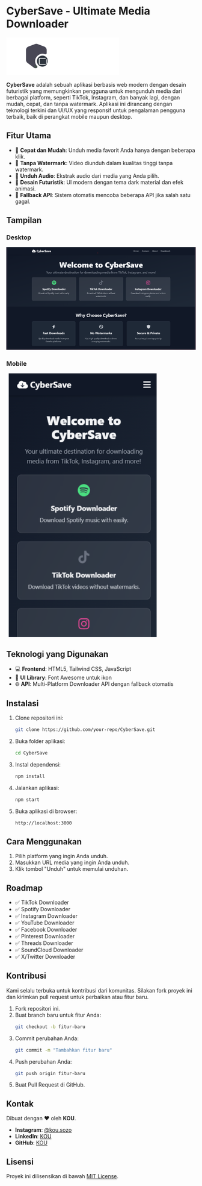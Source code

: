 # **CyberSave - Ultimate Media Downloader**

![CyberSave Logo](img/cybersave.png)

**CyberSave** adalah sebuah aplikasi berbasis web modern dengan desain futuristik yang memungkinkan pengguna untuk mengunduh media dari berbagai platform, seperti TikTok, Instagram, dan banyak lagi, dengan mudah, cepat, dan tanpa watermark. Aplikasi ini dirancang dengan teknologi terkini dan UI/UX yang responsif untuk pengalaman pengguna terbaik, baik di perangkat mobile maupun desktop.

## **Fitur Utama**
- 🚀 **Cepat dan Mudah**: Unduh media favorit Anda hanya dengan beberapa klik.
- 🎥 **Tanpa Watermark**: Video diunduh dalam kualitas tinggi tanpa watermark.
- 🎵 **Unduh Audio**: Ekstrak audio dari media yang Anda pilih.
- 🌌 **Desain Futuristik**: UI modern dengan tema dark material dan efek animasi.
- 🔄 **Fallback API**: Sistem otomatis mencoba beberapa API jika salah satu gagal.

## **Tampilan**
### Desktop
![Desktop View](img/cybersavepc.png)

### Mobile
![Mobile View](img/cybersavephone.png)

## **Teknologi yang Digunakan**
- 💻 **Frontend**: HTML5, Tailwind CSS, JavaScript
- 🎨 **UI Library**: Font Awesome untuk ikon
- 🌐 **API**: Multi-Platform Downloader API dengan fallback otomatis

## **Instalasi**
1. Clone repositori ini:
   ```bash
   git clone https://github.com/your-repo/CyberSave.git
2. Buka folder aplikasi:
   ```bash
   cd CyberSave
3. Instal dependensi:
   ```bash
   npm install
4. Jalankan aplikasi:
   ```bash
   npm start
5. Buka aplikasi di browser:
   ```bash
   http://localhost:3000

## **Cara Menggunakan**
1. Pilih platform yang ingin Anda unduh.
2. Masukkan URL media yang ingin Anda unduh.
3. Klik tombol "Unduh" untuk memulai unduhan.

## **Roadmap**

- ✅ TikTok Downloader
- ✅ Spotify Downloader
- ✅ Instagram Downloader
- ✅ YouTube Downloader
- ✅ Facebook Downloader
- ✅ Pinterest Downloader
- ✅ Threads Downloader
- ✅ SoundCloud Downloader
- ✅ X/Twitter Downloader


## **Kontribusi**

Kami selalu terbuka untuk kontribusi dari komunitas. Silakan fork proyek ini dan kirimkan pull request untuk perbaikan atau fitur baru.

1. Fork repositori ini.
2. Buat branch baru untuk fitur Anda:
   ```bash
   git checkout -b fitur-baru
3. Commit perubahan Anda:
   ```bash
   git commit -m "Tambahkan fitur baru"
4. Push perubahan Anda:
   ```bash
   git push origin fitur-baru
5. Buat Pull Request di GitHub.


## **Kontak**

Dibuat dengan ❤️ oleh **KOU**.

- **Instagram**: [@kou.sozo](https://www.instagram.com/kou.sozo)
- **LinkedIn**: [KOU](https://www.linkedin.com/in/alghani)
- **GitHub**: [KOU](https://github.com/fk0u)

## **Lisensi**

Proyek ini dilisensikan di bawah [MIT License](LICENSE).

